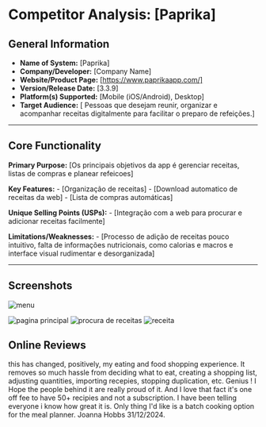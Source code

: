 # Competitor Analysis: [Paprika] 
## General Information 
- **Name of System:** [Paprika] 
- **Company/Developer:** [Company Name] 
- **Website/Product Page:** [https://www.paprikaapp.com/] 
- **Version/Release Date:** [3.3.9] 
- **Platform(s) Supported:** [Mobile (iOS/Android), Desktop] 
- **Target Audience:** [ Pessoas que desejam reunir, organizar e acompanhar receitas digitalmente para facilitar o preparo de refeições.] 

--- 
## Core Functionality 

**Primary Purpose:** [Os principais objetivos da app é gerenciar receitas, listas de compras e planear refeicoes] 

**Key Features:** - [Organização de receitas] - [Download automatico de receitas da web] - [Lista de compras automáticas] 

**Unique Selling Points (USPs):** - [Integração com a web para procurar e adicionar receitas facilmente] 

**Limitations/Weaknesses:** - [Processo de adição de receitas pouco intuitivo, falta de informações nutricionais, como calorias e macros e interface visual rudimentar e desorganizada] 

---

## Screenshots
![menu](imagens/menu.jpg)

![pagina principal](imagens/Pagina_principal.jpg)
![procura de receitas](imagens/procura_receitas.jpg)
![receita](imagens/receita.jpg)
## Online Reviews
this has changed, positively, my eating and food shopping experience. It removes so much hassle from deciding what to eat, creating a shopping list, adjusting quantities, importing recepies, stopping duplication, etc. Genius ! I Hope the people behind it are really proud of it. And I love that fact it's one off fee to have 50+ recipies and not a subscription. I have been telling everyone i know how great it is. Only thing I'd like is a batch cooking option for the meal planner. Joanna Hobbs 31/12/2024.